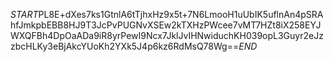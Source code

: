 $START$PL8E+dXes7ks1GtnlA6tTjhxHz9x5t+7N6LmooH1uUbIK5uflnAn4pSRAhfJmkpbEBB8HJ9T3JcPvPUGNvXSEw2kTXHzPWcee7vMT7HZt8iX258EYJWXQFBh4DpOaADa9iR8yrPewI9Ncx7JklJvIHNwiduchKH039opL3Guyr2eJzzbcHLKy3eBjAkcYUoKh2YXk5J4p6kz6RdMsQ78Wg==$END$